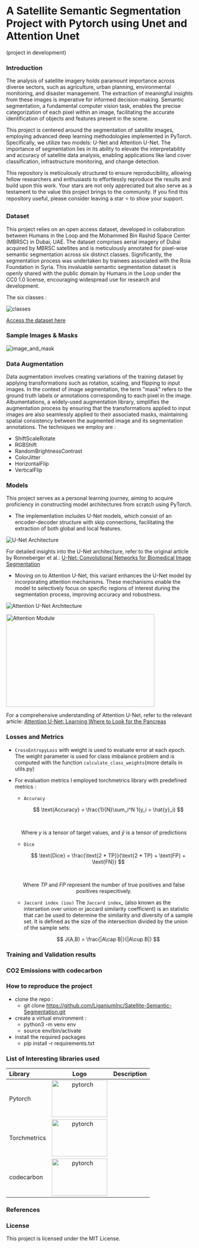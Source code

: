 

# A Satellite Semantic Segmentation Project with Pytorch using Unet and Attention Unet
(project in development)


### Introduction

The analysis of satellite imagery holds paramount importance across diverse sectors, such as agriculture, urban planning, environmental monitoring, and disaster management. The extraction of meaningful insights from these images is imperative for informed decision-making. Semantic segmentation, a fundamental computer vision task, enables the precise categorization of each pixel within an image, facilitating the accurate identification of objects and features present in the scene.

This project is centered around the segmentation of satellite images, employing advanced deep learning methodologies implemented in PyTorch. Specifically, we utilize two  models: U-Net and Attention U-Net. The importance of segmentation lies in its ability to elevate the interpretability and accuracy of satellite data analysis, enabling applications like land cover classification, infrastructure monitoring, and change detection.

This repository is meticulously structured to ensure reproducibility, allowing fellow researchers and enthusiasts to effortlessly reproduce the results and build upon this work. Your stars are not only appreciated but also serve as a testament to the value this project brings to the community. If you find this repository useful, please consider leaving a star ⭐️ to show your support. 

### Dataset
This project relies on an open access dataset, developed in collaboration between Humans in the Loop and the Mohammed Bin Rashid Space Center (MBRSC) in Dubai, UAE. The dataset comprises aerial imagery of Dubai acquired by MBRSC satellites and is meticulously annotated for pixel-wise semantic segmentation across six distinct classes. Significantly, the segmentation process was undertaken by trainees associated with the Roia Foundation in Syria. This invaluable semantic segmentation dataset is openly shared with the public domain by Humans in the Loop under the CC0 1.0 license, encouraging widespread use for research and development. 

The six classes : 

<img src="readme_images/rgb_classes.png" alt="classes" /> 

[Access the dataset here](https://www.kaggle.com/datasets/humansintheloop/semantic-segmentation-of-aerial-imagery)

### Sample Images & Masks
<img src="readme_images/image_and_mask2.png" alt="image_and_mask" /> 

### Data Augmentation
Data augmentation involves creating variations of the training dataset by applying transformations such as rotation, scaling, and flipping to input images. In the context of image segmentation, the term "mask" refers to the ground truth labels or annotations corresponding to each pixel in the image. Albumentations, a widely-used augmentation library, simplifies the augmentation process by ensuring that the transformations applied to input images are also seamlessly applied to their associated masks, maintaining spatial consistency between the augmented image and its segmentation annotations.
The techniques we employ are :

* ShiftScaleRotate
* RGBShift
* RandomBrightnessContrast
* ColorJitter
* HorizontalFlip
* VerticalFlip

### Models

This project serves as a personal learning journey, aiming to acquire proficiency in constructing model architectures from scratch using PyTorch. 

* The implementation includes U-Net models, which consist of an encoder-decoder structure with skip connections, facilitating the extraction of both global and local features.

![U-Net Architecture](readme_images/u-net-architecture.png)

For detailed insights into the U-Net architecture, refer to the original article by Ronneberger et al.: [U-Net: Convolutional Networks for Biomedical Image Segmentation](https://arxiv.org/abs/1505.04597)

* Moving on to Attention U-Net, this variant enhances the U-Net model by incorporating attention mechanisms. These mechanisms enable the model to selectively focus on specific regions of interest during the segmentation process, improving accuracy and robustness.

![Attention U-Net Architecture](readme_images/att_unet.png)
<!-- ![Attention Module](readme_images/attentionmodule.png) -->
<img src="readme_images/attentionmodule.png" alt="Attention Module" height="250" width="400">

For a comprehensive understanding of Attention U-Net, refer to the relevant article: [Attention U-Net: Learning Where to Look for the Pancreas](https://arxiv.org/abs/1804.03999)

### Losses and Metrics

* `CrossEntropyLoss` with weight is used to evaluate error at each epoch. The weight parameter is used for class imbalance problem and is computed with the function `calculate_class_weights`(more details in utils.py)


* For evaluation metrics I employed torchmetrics library with predefined metrics : 
    * `Accuracy`
         ```math
           \text{Accuracy} = \frac{1}{N}\sum_i^N 1(y_i = \hat{y}_i) 
        ```
        <br />
    ```math
            \text{Where } y \text{ is a tensor of target values, and } \hat{y} \text{ is a tensor of predictions}
    ```

    * `Dice`
        ```math
            \text{Dice} = \frac{\text{2 * TP}}{\text{2 * TP} + \text{FP} + \text{FN}} 
        ```
        <br/>
    ```math 
        \text{Where } TP \text{ and } FP   \text{ represent the number of true positives and
        false positives respecitively.}
    ```

    * `Jaccard index (iou)`
        The `Jaccard index`_ (also known as the intersetion over union or jaccard similarity coefficient) is an statistic that can be used to determine the similarity and diversity of a sample set. It is defined as the size of the intersection divided by the union of the sample sets:

        ```math
            J(A,B) = \frac{|A\cap B|}{|A\cup B|}

        ```



### Training and Validation results


### CO2 Emissions with codecarbon


### How to reproduce the project

* clone the repo :
    - git clone https://github.com/LiganiumInc/Satellite-Semantic-Segmentation.git
* create a virtual environment :
    - python3 -m venv env
    - source env/bin/activate
* install the required packages
    - pip install -r requirements.txt

### List of Interesting libraries used

| Library      | Logo                                                                           | Description |
| :------------|:------------------------------------------------------------------------------:| -----------:|
| Pytorch      |<img src="readme_images/pytorch.svg" alt="pytorch" width="150" height="100"/>   |             |
| Torchmetrics |<img src="readme_images/torchmetrics.svg" alt="pytorch" width="150" height="100"/>|           |
| codecarbon   |<img src="readme_images/codecarbon.jpg" alt="pytorch" width="150" height="100"/>|             |

### References


### License
This project is licensed under the MIT License.


 